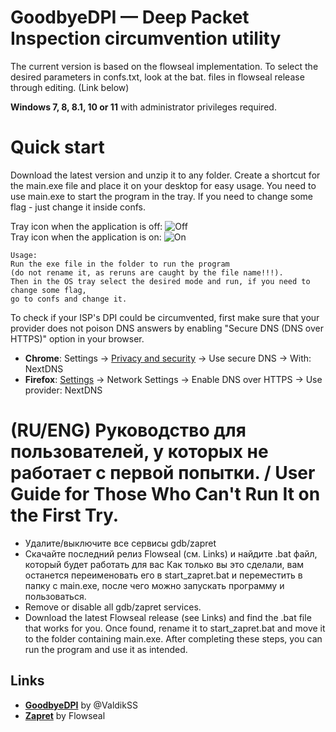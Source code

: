 GoodbyeDPI — Deep Packet Inspection circumvention utility
=========================
The current version is based on the flowseal implementation.
To select the desired parameters in confs.txt, look at the bat. files in flowseal release through editing. (Link below)

**Windows 7, 8, 8.1, 10 or 11** with administrator privileges required.

# Quick start

Download the latest version and unzip it to any folder. Create a shortcut for the main.exe file and place it on your desktop for easy usage.
You need to use main.exe to start the program in the tray.
If you need to change some flag  - just change it inside confs.

Tray icon when the application is off:
![Off](src_Tray/icons/icon-off.jpg) <br>
Tray icon when the application is on:
![On](src_Tray/icons/icon-on.png)

```
Usage:
Run the exe file in the folder to run the program 
(do not rename it, as reruns are caught by the file name!!!).
Then in the OS tray select the desired mode and run, if you need to change some flag,
go to confs and change it.
```

To check if your ISP's DPI could be circumvented, first make sure that your provider does not poison DNS answers by enabling "Secure DNS (DNS over HTTPS)" option in your browser.

* **Chrome**: Settings → [Privacy and security](chrome://settings/security) → Use secure DNS → With: NextDNS
* **Firefox**: [Settings](about:preferences) → Network Settings → Enable DNS over HTTPS → Use provider: NextDNS

# (RU/ENG) Руководство для пользователей, у которых не работает с первой попытки. / User Guide for Those Who Can't Run It on the First Try.
- Удалите/выключите все сервисы gdb/zapret
- Скачайте последний релиз Flowseal (cм. Links) и найдите .bat файл, который будет работать для вас
Как только вы это сделали, вам останется переименовать его в start_zapret.bat и переместить в папку с main.exe, после чего можно запускать программу и пользоваться. 
- Remove or disable all gdb/zapret services.
- Download the latest Flowseal release (see Links) and find the .bat file that works for you.
Once found, rename it to start_zapret.bat and move it to the folder containing main.exe. After completing these steps, you can run the program and use it as intended.
## Links
- **[GoodbyeDPI](https://github.com/ValdikSS/GoodbyeDPI/)** by @ValdikSS
- **[Zapret](https://github.com/Flowseal/zapret-discord-youtube)** by Flowseal

